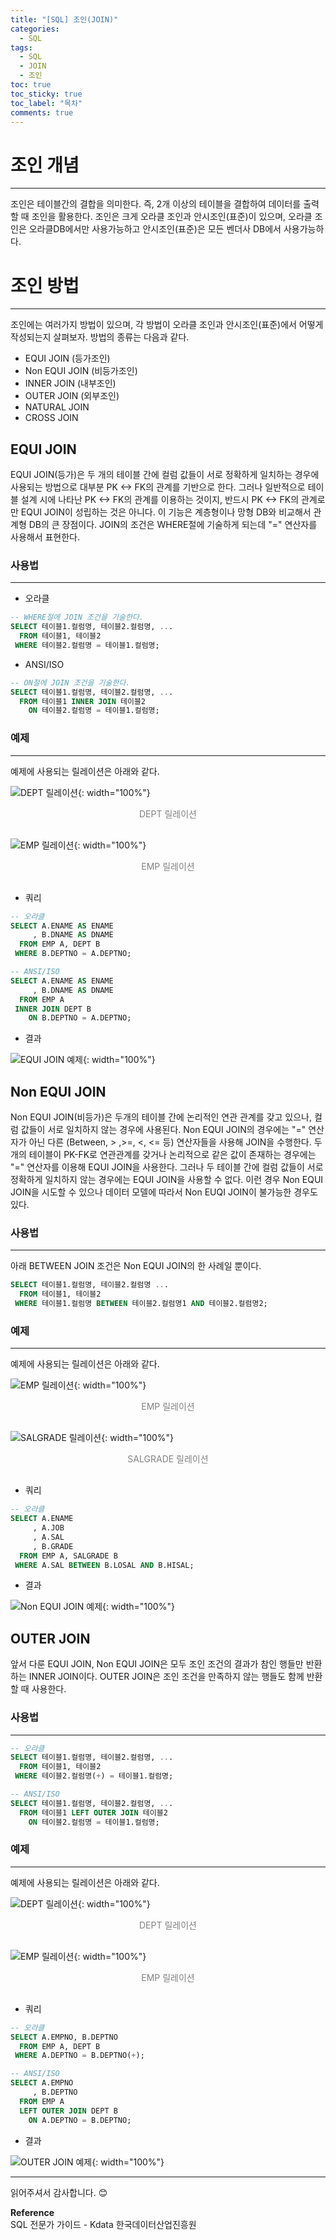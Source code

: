 ```yaml
---
title: "[SQL] 조인(JOIN)"
categories:
  - SQL
tags:
  - SQL
  - JOIN
  - 조인
toc: true
toc_sticky: true
toc_label: "목차"
comments: true
---
```


# 조인 개념
---
조인은 테이블간의 결합을 의미한다. 즉, 2개 이상의 테이블을 결합하여 데이터를 출력할 때 조인을 활용한다. 조인은 크게 오라클 조인과 안시조인(표준)이 있으며, 오라클 조인은 오라클DB에서만 사용가능하고 안시조인(표준)은 모든 벤더사 DB에서 사용가능하다.

# 조인 방법
---
조인에는 여러가지 방법이 있으며, 각 방법이 오라클 조인과 안시조인(표준)에서 어떻게 작성되는지 살펴보자. 방법의 종류는 다음과 같다.
- EQUI JOIN (등가조인)
- Non EQUI JOIN (비등가조인)
- INNER JOIN (내부조인)
- OUTER JOIN (외부조인)
- NATURAL JOIN 
- CROSS JOIN

## EQUI JOIN
EQUI JOIN(등가)은 두 개의 테이블 간에 컬럼 값들이 서로 정확하게 일치하는 경우에 사용되는 방법으로 대부분 PK <-> FK의 관계를 기반으로 한다. 그러나 일반적으로 테이블 설계 시에 나타난 PK <-> FK의 관계를 이용하는 것이지, 반드시 PK <-> FK의 관계로만 EQUI JOIN이 성립하는 것은 아니다. 이 기능은 계층형이나 망형 DB와 비교해서 관계형 DB의 큰 장점이다. JOIN의 조건은 WHERE절에 기술하게 되는데 "=" 연산자를 사용해서 표현한다.

### 사용법
---
- 오라클

```sql
-- WHERE절에 JOIN 조건을 기술한다.
SELECT 테이블1.컬럼명, 테이블2.컬럼명, ...
  FROM 테이블1, 테이블2
 WHERE 테이블2.컬럼명 = 테이블1.컬럼명;
```

- ANSI/ISO

```sql
-- ON절에 JOIN 조건을 기술한다.
SELECT 테이블1.컬럼명, 테이블2.컬럼명, ...
  FROM 테이블1 INNER JOIN 테이블2
    ON 테이블2.컬럼명 = 테이블1.컬럼명;
```

### 예제
---
예제에 사용되는 릴레이션은 아래와 같다.

![DEPT 릴레이션](/assets/img/posts/20221004/dept-relation.png "DEPT 릴레이션"){: width="100%"}
<div style="color: gray; text-align: center; margin-bottom: 30px;">DEPT 릴레이션</div>

![EMP 릴레이션](/assets/img/posts/20220925/emp-relation.png "EMP 릴레이션"){: width="100%"}
<div style="color: gray; text-align: center; margin-bottom: 30px;">EMP 릴레이션</div>

- 쿼리

```sql
-- 오라클
SELECT A.ENAME AS ENAME
     , B.DNAME AS DNAME
  FROM EMP A, DEPT B
 WHERE B.DEPTNO = A.DEPTNO;
```

```sql
-- ANSI/ISO
SELECT A.ENAME AS ENAME
     , B.DNAME AS DNAME
  FROM EMP A
 INNER JOIN DEPT B
    ON B.DEPTNO = A.DEPTNO;
```

- 결과

![EQUI JOIN 예제](/assets/img/posts/20221017/query-example.png "EQUI JOIN 예제"){: width="100%"}

## Non EQUI JOIN
Non EQUI JOIN(비등가)은 두개의 테이블 간에 논리적인 연관 관계를 갖고 있으나, 컬럼 값들이 서로 일치하지 않는 경우에 사용된다. Non EQUI JOIN의 경우에는 "=" 연산자가 아닌 다른 (Between, > ,>=, <, <= 등) 연산자들을 사용해 JOIN을 수행한다. 두개의 테이블이 PK-FK로 연관관계를 갖거나 논리적으로 같은 값이 존재하는 경우에는 "=" 연산자를 이용해 EQUI JOIN을 사용한다. 그러나 두 테이블 간에 컬럼 값들이 서로 정확하게 일치하지 않는 경우에는 EQUI JOIN을 사용할 수 없다. 이런 경우 Non EQUI JOIN을 시도할 수 있으나 데이터 모델에 따라서 Non EUQI JOIN이 불가능한 경우도 있다.

### 사용법
---
아래 BETWEEN JOIN 조건은 Non EQUI JOIN의 한 사례일 뿐이다.
```sql
SELECT 테이블1.컬럼명, 테이블2.컬럼명 ...
  FROM 테이블1, 테이블2
 WHERE 테이블1.컬럼명 BETWEEN 테이블2.컬럼명1 AND 테이블2.컬럼명2;
```

### 예제
---
예제에 사용되는 릴레이션은 아래와 같다.

![EMP 릴레이션](/assets/img/posts/20220925/emp-relation.png "EMP 릴레이션"){: width="100%"}
<div style="color: gray; text-align: center; margin-bottom: 30px;">EMP 릴레이션</div>

![SALGRADE 릴레이션](/assets/img/posts/20221017/salgrade-relation.png "SALGRADE 릴레이션"){: width="100%"}
<div style="color: gray; text-align: center; margin-bottom: 30px;">SALGRADE 릴레이션</div>

- 쿼리

```sql
-- 오라클
SELECT A.ENAME
     , A.JOB
     , A.SAL
     , B.GRADE
  FROM EMP A, SALGRADE B
 WHERE A.SAL BETWEEN B.LOSAL AND B.HISAL;
```

- 결과

![Non EQUI JOIN 예제](/assets/img/posts/20221017/query-example2.png "Non EQUI JOIN 예제"){: width="100%"}

## OUTER JOIN
앞서 다룬 EQUI JOIN, Non EQUI JOIN은 모두 조인 조건의 결과가 참인 행들만 반환하는 INNER JOIN이다. OUTER JOIN은 조인 조건을 만족하지 않는 행들도 함께 반환할 때 사용한다.

### 사용법
---
```sql
-- 오라클
SELECT 테이블1.컬럼명, 테이블2.컬럼명, ...
  FROM 테이블1, 테이블2
 WHERE 테이블2.컬럼명(+) = 테이블1.컬럼명;
```

```sql
-- ANSI/ISO
SELECT 테이블1.컬럼명, 테이블2.컬럼명, ...
  FROM 테이블1 LEFT OUTER JOIN 테이블2
    ON 테이블2.컬럼명 = 테이블1.컬럼명;
```

### 예제
---
예제에 사용되는 릴레이션은 아래와 같다.

![DEPT 릴레이션](/assets/img/posts/20221004/dept-relation.png "DEPT 릴레이션"){: width="100%"}
<div style="color: gray; text-align: center; margin-bottom: 30px;">DEPT 릴레이션</div>

![EMP 릴레이션](/assets/img/posts/20221017/emp-relation.png "EMP 릴레이션"){: width="100%"}
<div style="color: gray; text-align: center; margin-bottom: 30px;">EMP 릴레이션</div>

- 쿼리

```sql
-- 오라클
SELECT A.EMPNO, B.DEPTNO
  FROM EMP A, DEPT B
 WHERE A.DEPTNO = B.DEPTNO(+);
```

```sql
-- ANSI/ISO
SELECT A.EMPNO
     , B.DEPTNO
  FROM EMP A
  LEFT OUTER JOIN DEPT B
    ON A.DEPTNO = B.DEPTNO;
```

- 결과

![OUTER JOIN 예제](/assets/img/posts/20221017/query-example3.png "OUTER JOIN 예제"){: width="100%"}

---

읽어주셔서 감사합니다. 😊 

__Reference__  
SQL 전문가 가이드 - Kdata 한국데이터산업진흥원  